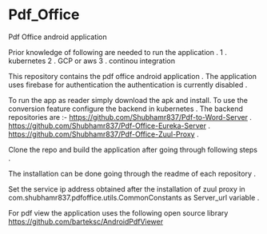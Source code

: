 # Pdf_Office
Pdf Office android application

Prior knowledge of following are needed to run the application .
1 . kubernetes 
2 . GCP or aws 
3 . continou integration 

This repository contains the pdf office android application . 
The application uses firebase for authentication the authentication is currently disabled .

To run the app as reader simply download the apk and install.
To use the conversion feature configure the backend in kubernetes .
The backend repositories are :-
https://github.com/Shubhamr837/Pdf-to-Word-Server .
https://github.com/Shubhamr837/Pdf-Office-Eureka-Server .
https://github.com/Shubhamr837/Pdf-Office-Zuul-Proxy .

Clone the repo and build the application after going through following steps .

The installation can be done going through the readme of each repository .

Set the service ip address obtained after the installation of zuul proxy in com.shubhamr837.pdfoffice.utils.CommonConstants 
as Server_url variable .

For pdf view the application uses the following open source library
https://github.com/barteksc/AndroidPdfViewer
